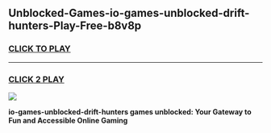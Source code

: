 
## Unblocked-Games-io-games-unblocked-drift-hunters-Play-Free-b8v8p
<h3>
<a href="https://premium76.site?title=io-games-unblocked-drift-hunters&ref=23A">CLICK TO PLAY</a></h3>
<hr>

<h3>
<a href="https://premium76.site?title=io-games-unblocked-drift-hunters&ref=23A">CLICK 2 PLAY</a>
  
</h3>

<a href="https://premium76.site?title=io-games-unblocked-drift-hunters&ref=23A"><img src="https://clearcache.store/games.png"></a>


**io-games-unblocked-drift-hunters games unblocked: Your Gateway to Fun and Accessible Online Gaming**

